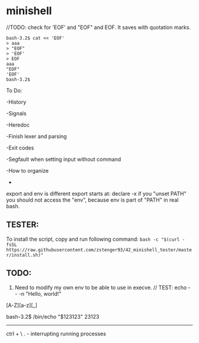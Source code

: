 # minishell


//TODO: check for 'EOF' and "EOF" and EOF. It saves with quotation marks.
```
bash-3.2$ cat << 'EOF'
> aaa
> "EOF"
> 'EOF'
> EOF
aaa
"EOF"
'EOF'
bash-3.2$
```

To Do:

-History

-Signals

-Heredoc

-Finish lexer and parsing

-Exit codes

-Segfault when setting input without command

-How to organize

-
export and env is different
export starts at: declare -x
if you "unset PATH" you should not access the "env", because env is part of "PATH" in real bash.

## TESTER:
To install the script, copy and run following command:
```bash -c "$(curl -fsSL https://raw.githubusercontent.com/zstenger93/42_minishell_tester/master/install.sh)"```



## TODO:

1. Need to modify my own env to be able to use in execve.
// TEST: echo -- -n "Hello, world!"

[A-Z][a-z][_]

bash-3.2$ /bin/echo "$123123"
23123


------


 ctrl + \ . - interrupting running processes
